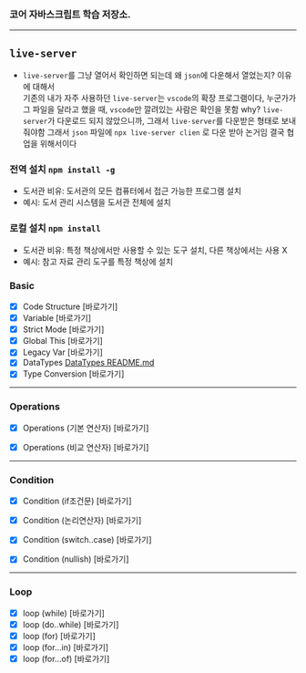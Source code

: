
### 코어 자바스크립트 학습 저장소.

---

## `live-server`    
- `live-server`를 그냥 열어서 확인하면 되는데 왜 `json`에 다운해서 열었는지? 이유에 대해서    
기존의 내가 자주 사용하던 `live-server`는 `vscode`의 확장 프로그램이다, 누군가가 그 파일을 달라고 했을 때, `vscode`만 깔려있는 사람은 확인을 못함 why? `live-server`가 다운로드 되지 않았으니까, 그래서 `live-server`를 다운받은 형태로 보내줘야함
그래서 `json` 파일에 `npx live-server clien` 로 다운 받아 논거임
결국 협업을 위해서이다

### 전역 설치 `npm install -g`    
- 도서관 비유: 도서관의 모든 컴퓨터에서 접근 가능한 프로그램 설치
- 예시: 도서 관리 시스템을 도서관 전체에 설치

### 로컬 설치 `npm install`
- 도서관 비유: 특정 책상에서만 사용할 수 있는 도구 설치, 다른 책상에서는 사용 X
- 예시: 참고 자료 관리 도구를 특정 책상에 설치

### Basic    

- [x] Code Structure [바로가기]
- [x] Variable [바로가기]
- [x] Strict Mode [바로가기]
- [x] Global This [바로가기]
- [x] Legacy Var [바로가기]
- [x] DataTypes [DataTypes README.md](https://github.com/dhwjdgh1122/core-js/blob/main/core/README.md)
- [x] Type Conversion [바로가기]

---

### Operations
- [x] Operations (기본 연산자) [바로가기]
- [x] Operations (비교 연산자) [바로가기]


---
### Condition
- [x] Condition (if조건문) [바로가기]
- [x] Condition (논리연산자) [바로가기]
- [x] Condition (switch..case) [바로가기]
- [x] Condition (nullish) [바로가기]


---
### Loop
- [x] loop (while) [바로가기]
- [x] loop (do..while) [바로가기]
- [x] loop (for) [바로가기]
- [x] loop (for...in) [바로가기]
- [x] loop (for...of) [바로가기]